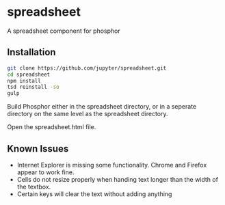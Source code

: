# spreadsheet
A spreadsheet component for phosphor

Installation
------------
```bash
git clone https://github.com/jupyter/spreadsheet.git
cd spreadsheet
npm install
tsd reinstall -so
gulp
```
Build Phosphor either in the spreadsheet directory, or in a seperate directory on the same level as the spreadsheet directory.

Open the spreadsheet.html file.

Known Issues
------------
- Internet Explorer is missing some functionality. Chrome and Firefox appear to work fine.
- Cells do not resize properly when handing text longer than the width of the textbox.
- Certain keys will clear the text without adding anything


